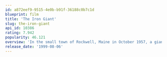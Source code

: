 ```yaml
---
id: a872eef9-9515-4e0b-b91f-36188c0b7c1d
blueprint: film
title: 'The Iron Giant'
slug: the-iron-giant
api_id: 10386
rating: 7.942
popularity: 46.121
overview: 'In the small town of Rockwell, Maine in October 1957, a giant metal machine befriends a nine-year-old boy and ultimately finds its humanity by unselfishly saving people from their own fears and prejudices.'
release_date: '1999-08-06'
---
```

